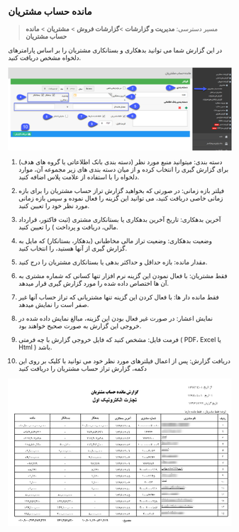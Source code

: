 ﻿## مانده حساب مشتریان

> مسیر دسترسی: **مدیریت و گزارشات** >**گزارشات فروش** > **مشتریان** > **مانده حساب مشتریان**

در این گزارش شما می توانید بدهکاری و بستانکاری مشتریان را بر اساس پارامترهای دلخواه مشخص دریافت کنید. 

![](Balance.png)

1. دسته بندی: میتوانید منبع مورد نظر (دسته بندی بانک اطلاعاتی یا گروه های هدف) برای گزارش گیری را انتخاب کرده و از میان دسته بندی های زیر مجموعه آن، موارد دلخواه را با استفاده از علامت پلاس اضافه کنید.

2. فیلتر بازه زمانی: در صورتی که بخواهید گزارش تراز حساب مشتریان را برای بازه زمانی خاصی دریافت کنید، می توانید این گزینه را فعال نموده و سپس بازه زمانی مورد نظر خود را تعیین کنید.

3. آخرین بدهکاری: تاریخ آخرین بدهکاری یا بستانکاری مشتری (ثبت فاکتور، قرارداد مالی، دریافت و پرداخت ) را تعیین کنید.

4. وضعیت بدهکاری: وضعیت تراز مالی مخاطبانی (بدهکار، بستانکار) که مایل به گزارش گیری از آنها هستید، را انتخاب کنید.

5. مقدار مانده: بازه حداقل و حداکثر بدهی یا بستانکاری مشتریان را درج کنید.

6. فقط مشتریان: با فعال نمودن این گزینه نرم افزار تنها کسانی که شماره مشتری به آن ها اختصاص داده شده را مورد گزارش گیری قرار میدهد.

7. فقط مانده دار ها: با فعال کردن این گزینه تنها مشتریانی که تراز حساب آنها غیر صفر است را نمایش میدهد.   

8.  نمایش اعشار: در صورت غیر فعال بودن این گزینه، مبالغ نمایش داده شده در خروجی این گزارش به صورت صحیح خواهند بود.

9. فرمت فایل: مشخص کنید که فایل خروجی گزارش با چه فرمتی ( PDF، Excel یا Html ) باشد.

10. دریافت گزارش: پس از اعمال فیلترهای مورد نظر خود می توانید با کلیک بر روی این دکمه، گزارش تراز حساب مشتریان را دریافت کنید

![](Balance2.png)

